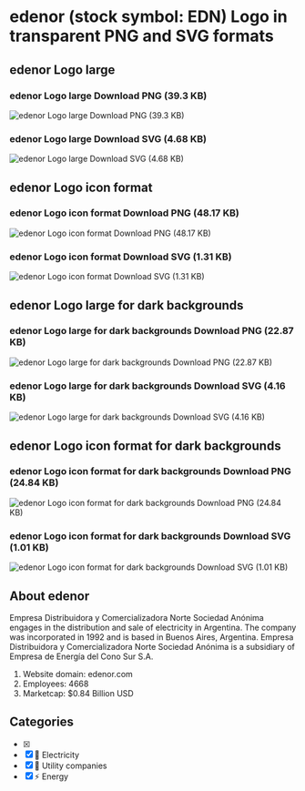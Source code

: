 # edenor (stock symbol: EDN) Logo in transparent PNG and SVG formats

## edenor Logo large

### edenor Logo large Download PNG (39.3 KB)

![edenor Logo large Download PNG (39.3 KB)](/img/orig/EDN_BIG-98e97ece.png)

### edenor Logo large Download SVG (4.68 KB)

![edenor Logo large Download SVG (4.68 KB)](/img/orig/EDN_BIG-7983f6aa.svg)

## edenor Logo icon format

### edenor Logo icon format Download PNG (48.17 KB)

![edenor Logo icon format Download PNG (48.17 KB)](/img/orig/EDN-e508c757.png)

### edenor Logo icon format Download SVG (1.31 KB)

![edenor Logo icon format Download SVG (1.31 KB)](/img/orig/EDN-4843ec98.svg)

## edenor Logo large for dark backgrounds

### edenor Logo large for dark backgrounds Download PNG (22.87 KB)

![edenor Logo large for dark backgrounds Download PNG (22.87 KB)](/img/orig/EDN_BIG.D-1958c7bf.png)

### edenor Logo large for dark backgrounds Download SVG (4.16 KB)

![edenor Logo large for dark backgrounds Download SVG (4.16 KB)](/img/orig/EDN_BIG.D-bca7e16c.svg)

## edenor Logo icon format for dark backgrounds

### edenor Logo icon format for dark backgrounds Download PNG (24.84 KB)

![edenor Logo icon format for dark backgrounds Download PNG (24.84 KB)](/img/orig/EDN.D-e14152a0.png)

### edenor Logo icon format for dark backgrounds Download SVG (1.01 KB)

![edenor Logo icon format for dark backgrounds Download SVG (1.01 KB)](/img/orig/EDN.D-7b986003.svg)

## About edenor

Empresa Distribuidora y Comercializadora Norte Sociedad Anónima engages in the distribution and sale of electricity in Argentina. The company was incorporated in 1992 and is based in Buenos Aires, Argentina. Empresa Distribuidora y Comercializadora Norte Sociedad Anónima is a subsidiary of Empresa de Energía del Cono Sur S.A.

1. Website domain: edenor.com
2. Employees: 4668
3. Marketcap: $0.84 Billion USD


## Categories
- [x] 
- [x] 🔋 Electricity
- [x] 🚰 Utility companies
- [x] ⚡ Energy

